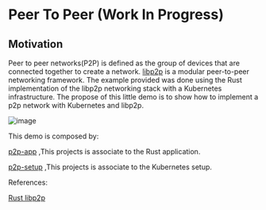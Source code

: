# Peer To Peer (Work In Progress)

## Motivation

Peer to peer networks(P2P) is defined as the group of devices that are connected together to create a network. [libp2p](https://libp2p.io/) is a modular peer-to-peer networking framework. The example provided was done using the Rust implementation of the libp2p networking stack with a Kubernetes infrastructure. The propose of this little demo is to show how to implement a p2p network with Kubernetes and libp2p.



![image](https://user-images.githubusercontent.com/76512851/214358618-6d3895ff-2da4-4169-840c-200499844b58.png)


This demo is composed by:

[p2p-app](https://github.com/gcp-development/peer-to-peer/tree/main/p2p-app) ,This projects is associate to the Rust application.

[p2p-setup](https://github.com/gcp-development/peer-to-peer/tree/main/p2p-setup) ,This projects is associate to the Kubernetes setup.

References:

[Rust libp2p](https://github.com/libp2p/rust-libp2p)<br>

